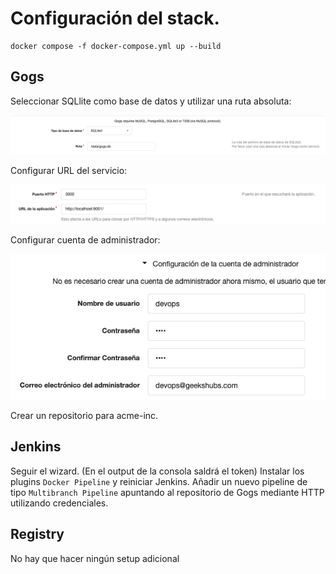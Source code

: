 # Configuración del stack.

```
docker compose -f docker-compose.yml up --build
```

## Gogs

Seleccionar SQLlite como base de datos y utilizar una ruta absoluta:

![Gogs DB config](../../../img/gogs_db_config.png)

Configurar URL del servicio:

![Gogs URL config](../../../img/gogs_domain_config.png)

Configurar cuenta de administrador:

![Gogs Admin account setup](../../../img/gogs_admin.png)

Crear un repositorio para acme-inc.

## Jenkins

Seguir el wizard. (En el output de la consola saldrá el token)
Instalar los plugins `Docker Pipeline` y reiniciar Jenkins.
Añadir un nuevo pipeline de tipo `Multibranch Pipeline` apuntando al repositorio de Gogs mediante HTTP utilizando credenciales.

## Registry

No hay que hacer ningún setup adicional
